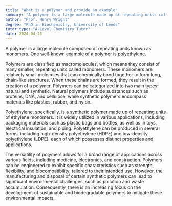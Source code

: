 ```yaml
---
title: "What is a polymer and provide an example"
summary: "A polymer is a large molecule made up of repeating units called monomers. An example is polyethylene."
author: "Prof. Henry Wright"
degree: "PhD in Biochemistry, University of Leeds"
tutor_type: "A-Level Chemistry Tutor"
date: 2024-04-26
---
```


A polymer is a large molecule composed of repeating units known as monomers. One well-known example of a polymer is polyethylene.

Polymers are classified as macromolecules, which means they consist of many smaller, repeating units called monomers. These monomers are relatively small molecules that can chemically bond together to form long, chain-like structures. When these chains are formed, they result in the creation of a polymer. Polymers can be categorized into two main types: natural and synthetic. Natural polymers include substances such as proteins, DNA, and cellulose, while synthetic polymers encompass materials like plastics, rubber, and nylon.

Polyethylene, specifically, is a synthetic polymer made up of repeating units of ethylene monomers. It is widely utilized in various applications, including packaging materials such as plastic bags and bottles, as well as in toys, electrical insulation, and piping. Polyethylene can be produced in several forms, including high-density polyethylene (HDPE) and low-density polyethylene (LDPE), each of which possesses distinct properties and applications.

The versatility of polymers allows for a broad range of applications across various fields, including medicine, electronics, and construction. Polymers can be engineered to exhibit specific characteristics such as strength, flexibility, and biocompatibility, tailored to their intended use. However, the manufacturing and disposal of certain synthetic polymers can lead to significant environmental challenges, such as pollution and waste accumulation. Consequently, there is an increasing focus on the development of sustainable and biodegradable polymers to mitigate these environmental impacts.
    